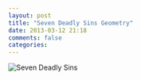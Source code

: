 ```yaml
---
layout: post
title: "Seven Deadly Sins Geometry"
date: 2013-03-12 21:18
comments: false
categories: 
---
```


![Seven Deadly Sins](http://1.bp.blogspot.com/_9W3fkyH4VJk/RvBtohakgqI/AAAAAAAAAFA/Z3CAmzf8vwg/s1600/seven-deadly-sins.gif)
